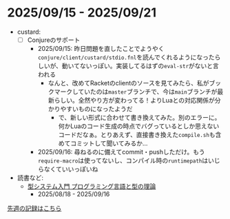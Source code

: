 # 2025/09/15 - 2025/09/21

- custard:
    - [ ] Conjureのサポート
        - 2025/09/15: 昨日問題を直したことでようやく`conjure/client/custard/stdio.fnl`を読んでくれるようになったらしいが、動いてないっぽい。実装してるはずの`eval-str`がないと言われる
            - なんと、改めてRacketのclientのソースを見てみたら、私がブックマークしていたのは`master`ブランチで、今は`main`ブランチが最新らしい。全然やり方が変わってる！よりLuaとの対応関係が分かりやすいものになったようだ
                - で、新しい形式に合わせて書き換えてみた。別のエラーに。何かLuaのコード生成の時点でバグっているとしか思えないコードだなぁ。とりあえず、直接書き換えた`compile.sh`も含めてコミットして聞いてみるか...
        - 2025/09/16: 尋ねるのに備えてcommit・pushしただけ。もう`require-macro`は使ってないし、コンパイル時の`runtimepath`はいじらなくていいっぽいね
- 読書など:
    - [型システム入門 プログラミング言語と型の理論](https://www.ohmsha.co.jp/book/9784274069116/)
        - 2025/08/18 - 2025/09/16

[先週の記録はこちら](https://github.com/igrep/daily-commits/blob/62d4627e7315a083fcd642aac8434b253cd3974f/yesterday.md)
